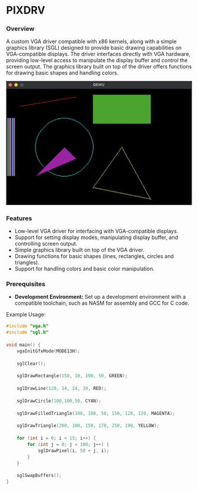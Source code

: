 # PIXDRV 
### Overview

A custom VGA driver compatible with x86 kernels, along with a simple graphics library (SGL) designed to provide basic drawing capabilities on VGA-compatible displays. The driver interfaces directly with VGA hardware, providing low-level access to manipulate the display buffer and control the screen output. The graphics library built on top of the driver offers functions for drawing basic shapes and handling colors.

<img src="img/qemu.png" alt="image" width="700" height="auto">

### Features
+ Low-level VGA driver for interfacing with VGA-compatible displays.
+ Support for setting display modes, manipulating display buffer, and controlling screen output.
+ Simple graphics library built on top of the VGA driver.
+ Drawing functions for basic shapes (lines, rectangles, circles and triangles).
+ Support for handling colors and basic color manipulation.

### Prerequisites
- **Development Environment:** Set up a development environment with a compatible toolchain, such as NASM for assembly and GCC for C code.

Example Usage:
```c
#include "vga.h"
#include "sgl.h"

void main() {
    vgaInitGfxMode(MODE13H);

    sglClear();

    sglDrawRectangle(150, 10, 100, 50, GREEN);

    sglDrawLine(120, 14, 24, 30, RED);

    sglDrawCircle(100,100,50, CYAN);

    sglDrawFilledTriangle(100, 100, 50, 150, 120, 120, MAGENTA);

    sglDrawTriangle(200, 100, 150, 170, 250, 190, YELLOW);
    
    for (int i = 0; i < 15; i++) {
        for (int j = 0; j < 100; j++) {
            sglDrawPixel(i, 50 + j, i);
        }
    }

    sglSwapBuffers();
}
```

